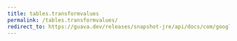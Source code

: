 ```yaml
---
title: tables.transformvalues
permalink: /tables.transformvalues/
redirect_to: https://guava.dev/releases/snapshot-jre/api/docs/com/google/common/collect/Tables.html#transformValues-com.google.common.collect.Table-com.google.common.base.Function-
---
```

